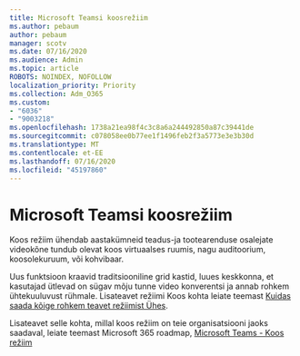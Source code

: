 ```yaml
---
title: Microsoft Teamsi koosrežiim
ms.author: pebaum
author: pebaum
manager: scotv
ms.date: 07/16/2020
ms.audience: Admin
ms.topic: article
ROBOTS: NOINDEX, NOFOLLOW
localization_priority: Priority
ms.collection: Adm_O365
ms.custom:
- "6036"
- "9003218"
ms.openlocfilehash: 1738a21ea98f4c3c8a6a244492850a87c39441de
ms.sourcegitcommit: c078058ee0b77ee1f1496feb2f3a5773e3e3b30d
ms.translationtype: MT
ms.contentlocale: et-EE
ms.lasthandoff: 07/16/2020
ms.locfileid: "45197860"
---
```

# <a name="microsoft-teams-together-mode"></a>Microsoft Teamsi koosrežiim

Koos režiim ühendab aastakümneid teadus-ja tootearenduse osalejate videokõne tundub olevat koos virtuaalses ruumis, nagu auditoorium, koosolekuruum, või kohvibaar. 

Uus funktsioon kraavid traditsiooniline grid kastid, luues keskkonna, et kasutajad ütlevad on sügav mõju tunne video konverentsi ja annab rohkem ühtekuuluvust rühmale. Lisateavet režiimi Koos kohta leiate teemast [Kuidas saada kõige rohkem teavet režiimist Ühes](https://techcommunity.microsoft.com/t5/microsoft-teams-blog/how-to-get-the-most-from-together-mode/ba-p/1509496).  

Lisateavet selle kohta, millal koos režiim on teie organisatsiooni jaoks saadaval, leiate teemast Microsoft 365 roadmap, [Microsoft Teams - Koos režiim](https://www.microsoft.com/microsoft-365/roadmap?featureid=65942)